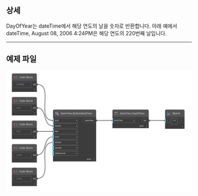 ## 상세
DayOfYear는 dateTime에서 해당 연도의 날을 숫자로 반환합니다. 아래 예에서 dateTime, August 08, 2006 4:24PM은 해당 연도의 220번째 날입니다.
___
## 예제 파일

![DayOfYear](./DSCore.DateTime.DayOfYear_img.jpg)

